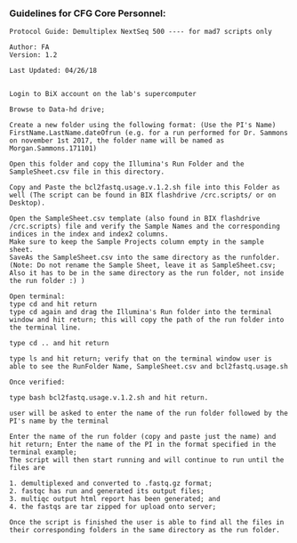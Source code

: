 ### Guidelines for CFG Core Personnel: 
    Protocol Guide: Demultiplex NextSeq 500 ---- for mad7 scripts only

    Author: FA
    Version: 1.2

    Last Updated: 04/26/18


    Login to BiX account on the lab's supercomputer

    Browse to Data-hd drive;

    Create a new folder using the following format: (Use the PI's Name)
    FirstName.LastName.dateOfrun (e.g. for a run performed for Dr. Sammons on november 1st 2017, the folder name will be named as Morgan.Sammons.171101)

    Open this folder and copy the Illumina's Run Folder and the SampleSheet.csv file in this directory. 

    Copy and Paste the bcl2fastq.usage.v.1.2.sh file into this Folder as well (The script can be found in BIX flashdrive /crc.scripts/ or on Desktop).

    Open the SampleSheet.csv template (also found in BIX flashdrive /crc.scripts) file and verify the Sample Names and the corresponding indices in the index and index2 columns.
    Make sure to keep the Sample Projects column empty in the sample sheet.  
    SaveAs the SampleSheet.csv into the same directory as the runfolder. (Note: Do not rename the Sample Sheet, leave it as SampleSheet.csv; 
    Also it has to be in the same directory as the run folder, not inside the run folder :) ) 

    Open terminal:
    type cd and hit return
    type cd again and drag the Illumina's Run folder into the terminal window and hit return; this will copy the path of the run folder into the terminal line. 

    type cd .. and hit return

    type ls and hit return; verify that on the terminal window user is able to see the RunFolder Name, SampleSheet.csv and bcl2fastq.usage.sh 

    Once verified:

    type bash bcl2fastq.usage.v.1.2.sh and hit return.

    user will be asked to enter the name of the run folder followed by the PI's name by the terminal

    Enter the name of the run folder (copy and paste just the name) and hit return; Enter the name of the PI in the format specified in the terminal example; 
    The script will then start running and will continue to run until the files are 

    1. demultiplexed and converted to .fastq.gz format; 
    2. fastqc has run and generated its output files;
    3. multiqc output html report has been generated; and 
    4. the fastqs are tar zipped for upload onto server; 

    Once the script is finished the user is able to find all the files in their corresponding folders in the same directory as the run folder. 






